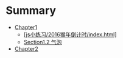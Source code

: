 # Summary
* [Chapter1](chapter1/README.md)
  * <a href="js小练习/2016猴年倒计时/index.html">[js小练习/2016猴年倒计时/index.html]</a>
  * [Section1.2 气泡](js小练习/tips气泡/tips.html)
* [Chapter2](chapter2/README.md)

